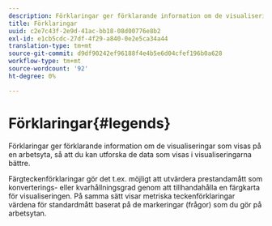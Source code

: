 ```yaml
---
description: Förklaringar ger förklarande information om de visualiseringar som visas på en arbetsyta, så att du kan utforska de data som visas i visualiseringarna bättre.
title: Förklaringar
uuid: c2e7c43f-2e9d-41ac-bb18-08d00776e8b2
exl-id: e1cb5cdc-27df-4f29-a840-0e2e5ca34a44
translation-type: tm+mt
source-git-commit: d9df90242ef96188f4e4b5e6d04cfef196b0a628
workflow-type: tm+mt
source-wordcount: '92'
ht-degree: 0%

---
```


# Förklaringar{#legends}

Förklaringar ger förklarande information om de visualiseringar som visas på en arbetsyta, så att du kan utforska de data som visas i visualiseringarna bättre.

Färgteckenförklaringar gör det t.ex. möjligt att utvärdera prestandamått som konverterings- eller kvarhållningsgrad genom att tillhandahålla en färgkarta för visualiseringen. På samma sätt visar metriska teckenförklaringar värdena för standardmått baserat på de markeringar (frågor) som du gör på arbetsytan.

